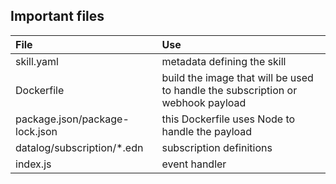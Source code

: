 ## Important files

| File | Use |
| :--- | :-- |
| skill.yaml | metadata defining the skill |
| Dockerfile | build the image that will be used to handle the subscription or webhook payload |
| package.json/package-lock.json | this Dockerfile uses Node to handle the payload |
| datalog/subscription/*.edn | subscription definitions |
| index.js | event handler |
